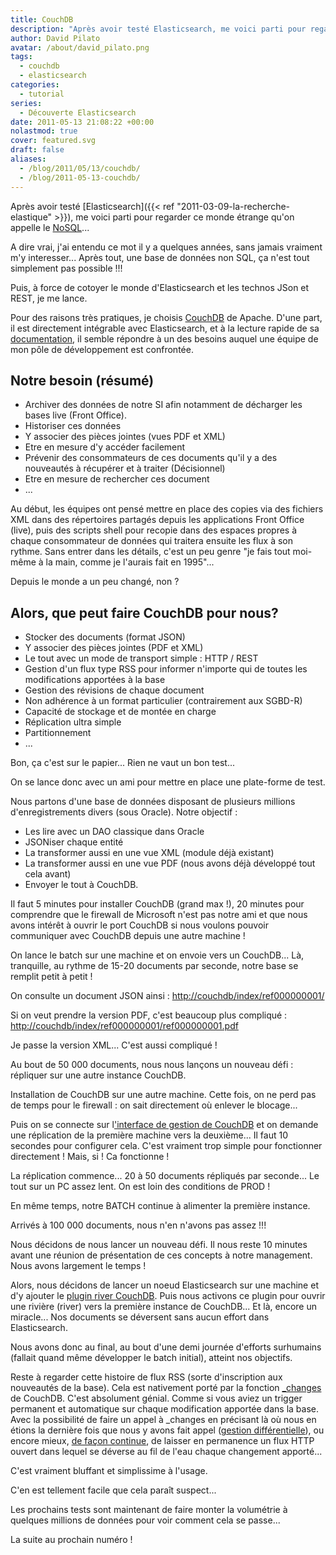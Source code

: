```yaml
---
title: CouchDB
description: "Après avoir testé Elasticsearch, me voici parti pour regarder ce monde étrange qu'on appelle le NoSQL... Découvrons aujourd'hui CouchDB."
author: David Pilato
avatar: /about/david_pilato.png
tags:
  - couchdb
  - elasticsearch
categories:
  - tutorial
series:
  - Découverte Elasticsearch
date: 2011-05-13 21:08:22 +00:00
nolastmod: true
cover: featured.svg
draft: false
aliases:
  - /blog/2011/05/13/couchdb/
  - /blog/2011-05-13-couchdb/
---
```


Après avoir testé [Elasticsearch]({{< ref "2011-03-09-la-recherche-elastique" >}}), me voici parti pour regarder ce monde étrange qu'on appelle le [NoSQL](http://fr.wikipedia.org/wiki/Nosql)...

<!--more-->

A dire vrai, j'ai entendu ce mot il y a quelques années, sans jamais vraiment m'y interesser... Après tout, une base de données non SQL, ça n'est tout simplement pas possible !!!

Puis, à force de cotoyer le monde d'Elasticsearch et les technos JSon et REST, je me lance.

Pour des raisons très pratiques, je choisis [CouchDB](http://couchdb.apache.org/) de Apache. D'une part, il est directement intégrable avec Elasticsearch, et à la lecture rapide de sa [documentation](http://guide.couchdb.org/editions/1/fr/index.html), il semble répondre à un des besoins auquel une équipe de mon pôle de développement est confrontée.

## Notre besoin (résumé)

* Archiver des données de notre SI afin notamment de décharger les bases live (Front Office).
* Historiser ces données
* Y associer des pièces jointes (vues PDF et XML)
* Etre en mesure d'y accéder facilement
* Prévenir des consommateurs de ces documents qu'il y a des nouveautés à récupérer et à traiter (Décisionnel)
* Etre en mesure de rechercher ces document
* ...

Au début, les équipes ont pensé mettre en place des copies via des fichiers XML dans des répertoires partagés depuis les applications Front Office (live), puis des scripts shell pour recopie dans des espaces propres à chaque consommateur de données qui traitera ensuite les flux à son rythme. Sans entrer dans les détails, c'est un peu genre "je fais tout moi-même à la main, comme je l'aurais fait en 1995"...

Depuis le monde a un peu changé, non ?

## Alors, que peut faire CouchDB pour nous?

* Stocker des documents (format JSON)
* Y associer des pièces jointes (PDF et XML)
* Le tout avec un mode de transport simple : HTTP / REST
* Gestion d'un flux type RSS pour informer n'importe qui de toutes les modifications apportées à la base
* Gestion des révisions de chaque document
* Non adhérence à un format particulier (contrairement aux SGBD-R)
* Capacité de stockage et de montée en charge
* Réplication ultra simple
* Partitionnement
* ...

Bon, ça c'est sur le papier... Rien ne vaut un bon test...

On se lance donc avec un ami pour mettre en place une plate-forme de test.

Nous partons d'une base de données disposant de plusieurs millions d'enregistrements divers (sous Oracle). Notre objectif :

* Les lire avec un DAO classique dans Oracle
* JSONiser chaque entité
* La transformer aussi en une vue XML (module déjà existant)
* La transformer aussi en une vue PDF (nous avons déjà développé tout cela avant)
* Envoyer le tout à CouchDB.

Il faut 5 minutes pour installer CouchDB (grand max !), 20 minutes pour comprendre que le firewall de Microsoft n'est pas notre ami et que nous avons intérêt à ouvrir le port CouchDB si nous voulons pouvoir communiquer avec CouchDB depuis une autre machine !

On lance le batch sur une machine et on envoie vers un CouchDB... Là, tranquille, au rythme de 15-20 documents par seconde, notre base se remplit petit à petit !

On consulte un document JSON ainsi : <http://couchdb/index/ref000000001/>

Si on veut prendre la version PDF, c'est beaucoup plus compliqué : <http://couchdb/index/ref000000001/ref000000001.pdf>

Je passe la version XML... C'est aussi compliqué !

Au bout de 50 000 documents, nous nous lançons un nouveau défi : répliquer sur une autre instance CouchDB.

Installation de CouchDB sur une autre machine. Cette fois, on ne perd pas de temps pour le firewall : on sait directement où enlever le blocage...

Puis on se connecte sur l['interface de gestion de CouchDB](http://127.0.0.1:5984/_utils/) et on demande une réplication de la première machine vers la deuxième... Il faut 10 secondes pour configurer cela. C'est vraiment trop simple pour fonctionner directement ! Mais, si ! Ca fonctionne !

La réplication commence... 20 à 50 documents répliqués par seconde... Le tout sur un PC assez lent. On est loin des conditions de PROD !

En même temps, notre BATCH continue à alimenter la première instance.

Arrivés à 100 000 documents, nous n'en n'avons pas assez !!!

Nous décidons de nous lancer un nouveau défi. Il nous reste 10 minutes avant une réunion de présentation de ces concepts à notre management. Nous avons largement le temps !

Alors, nous décidons de lancer un noeud Elasticsearch sur une machine et d'y ajouter le [plugin river CouchDB](https://github.com/elastic/elasticsearch-river-couchdb/). Puis nous activons ce plugin pour ouvrir une rivière (river) vers la première instance de CouchDB... Et là, encore un miracle... Nos documents se déversent sans aucun effort dans Elasticsearch.

Nous avons donc au final, au bout d'une demi journée d'efforts surhumains (fallait quand même développer le batch initial), atteint nos objectifs.

Reste à regarder cette histoire de flux RSS (sorte d'inscription aux nouveautés de la base). Cela est nativement porté par la fonction [_changes](http://guide.couchdb.org/editions/1/fr/notifications.html) de CouchDB. C'est absolument génial. Comme si vous aviez un trigger permanent et automatique sur chaque modification apportée dans la base. Avec la possibilité de faire un appel à _changes en précisant là où nous en étions la dernière fois que nous y avons fait appel ([gestion différentielle](http://guide.couchdb.org/editions/1/fr/notifications.html#polling)), ou encore mieux, [de façon continue](http://guide.couchdb.org/editions/1/fr/notifications.html#continuous), de laisser en permanence un flux HTTP ouvert dans lequel se déverse au fil de l'eau chaque changement apporté...

C'est vraiment bluffant et simplissime à l'usage.

C'en est tellement facile que cela paraît suspect...

Les prochains tests sont maintenant de faire monter la volumétrie à quelques millions de données pour voir comment cela se passe...

La suite au prochain numéro !
